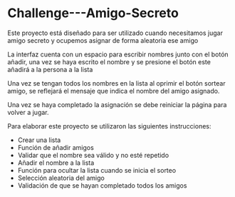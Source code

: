 # Challenge---Amigo-Secreto

Este proyecto está diseñado para ser utilizado cuando necesitamos jugar amigo secreto y ocupemos asignar de forma aleatoria ese amigo

La interfaz cuenta con un espacio para escribir nombres junto con el botón añadir, una vez se haya escrito el nombre y se presione el botón este añadirá a la persona a la lista

Una vez se tengan todos los nombres en la lista al oprimir el botón sortear amigo, se reflejará el mensaje que indica el nombre del amigo asignado.

Una vez se haya completado la asignación se debe reiniciar la página para volver a jugar.

Para elaborar este proyecto se utilizaron las siguientes instrucciones:
- Crear una lista
- Función de añadir amigos
- Validar que el nombre sea válido y no esté repetido
- Añadir el nombre a la lista
- Función para ocultar la lista cuando se inicia el sorteo
- Selección aleatoria del amigo
- Validación de que se hayan completado todos los amigos

